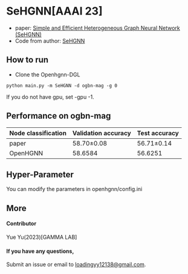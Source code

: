 # SeHGNN[AAAI 23]

- paper: [Simple and Efficient Heterogeneous Graph Neural Network (SeHGNN)](http://arxiv.org/abs/2207.02547)
- Code from author: [SeHGNN](https://github.com/ICT-GIMLab/SeHGNN)

## How to run

- Clone the Openhgnn-DGL

```
python main.py -m SeHGNN -d ogbn-mag -g 0 
```

If you do not have gpu, set -gpu -1.

## Performance on ogbn-mag
| Node classification | Validation accuracy | Test accuracy |
| ------------------- | -------- | -------- |
| paper               | 58.70±0.08    | 56.71±0.14    |
| OpenHGNN            | 58.6584   | 56.6251   |

## Hyper-Parameter

You can modify the parameters in openhgnn/config.ini

## More

#### Contributor

Yue Yu(2023)[GAMMA LAB]

#### If you have any questions,

Submit an issue or email to  [loadingyy12138@gmail.com](mailto:loadingyy12138@gmail.com).




